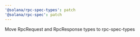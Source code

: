 ```yaml
---
'@solana/rpc-spec-types': patch
'@solana/rpc-spec': patch
---
```


Move RpcRequest and RpcResponse types to rpc-spec-types
